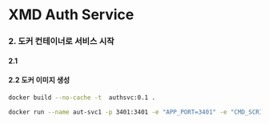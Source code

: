 
# XMD Auth Service 

### 2. 도커 컨테이너로 서비스 시작 
#### 2.1 



#### 2.2 도커 이미지 생성 

```bash
docker build --no-cache -t  authsvc:0.1 .
```

```bash
docker run --name aut-svc1 -p 3401:3401 -e "APP_PORT=3401" -e "CMD_SCRIPT=jwtstart1" authsvc:0.1

```